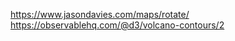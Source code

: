 

<!-- d3js -->
https://www.jasondavies.com/maps/rotate/
https://observablehq.com/@d3/volcano-contours/2